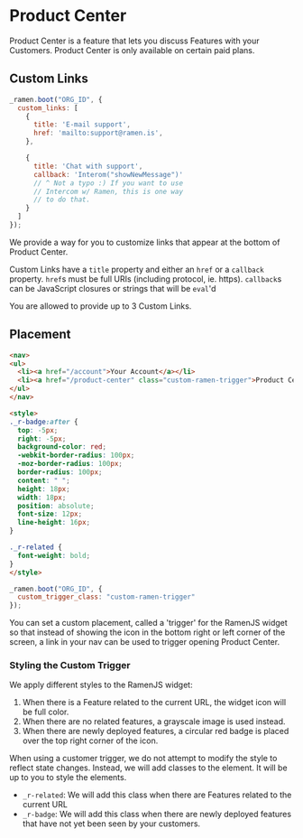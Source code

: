 # Product Center

Product Center is a feature that lets you discuss Features
with your Customers. Product Center is only available on
certain paid plans.

## Custom Links

```javascript
_ramen.boot("ORG_ID", {
  custom_links: [
    {
      title: 'E-mail support',
      href: 'mailto:support@ramen.is',
    },

    {
      title: 'Chat with support',
      callback: 'Interom("showNewMessage")'
      // ^ Not a typo :) If you want to use
      // Intercom w/ Ramen, this is one way
      // to do that.
    }
  ]
});
```

We provide a way for you to customize links that
appear at the bottom of Product Center.

Custom Links have a `title` property and either an
`href` or a `callback` property. `href`s
must be full URIs (including protocol, ie. https).
`callback`s can be JavaScript closures
or strings that will be `eval`'d

You are allowed to provide up to 3 Custom Links.

## Placement

```html
<nav>
<ul>
  <li><a href="/account">Your Account</a></li>
  <li><a href="/product-center" class="custom-ramen-trigger">Product Center</a></li>
</ul>
</nav>

<style>
._r-badge:after {
  top: -5px;
  right: -5px;
  background-color: red;
  -webkit-border-radius: 100px;
  -moz-border-radius: 100px;
  border-radius: 100px;
  content: " ";
  height: 18px;
  width: 18px;
  position: absolute;
  font-size: 12px;
  line-height: 16px; 
}

._r-related {
  font-weight: bold;
}
</style>
```

```javascript
_ramen.boot("ORG_ID", {
  custom_trigger_class: "custom-ramen-trigger"
});
```
You can set a custom placement, called a 'trigger'
for the RamenJS widget so that instead of showing the
icon in the bottom right or left corner of the screen,
a link in your nav can be used to trigger opening
Product Center.

### Styling the Custom Trigger

We apply different styles to the RamenJS widget:

1. When there is a Feature related to the current URL, the widget icon will be full color.
2. When there are no related features, a grayscale image is used instead.
3. When there are newly deployed features, a circular red badge is placed over the top right corner of the icon.

When using a customer trigger, we do not attempt to modify the style to reflect state changes.
Instead, we will add classes to the element. It will be up to you to style the elements.

* `_r-related`: We will add this class when there are Features related to the current URL
* `_r-badge`: We will add this class when there are newly deployed features that have not yet been seen by your customers.



